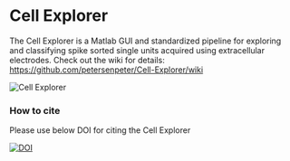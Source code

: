 # Cell Explorer
The Cell Explorer is a Matlab GUI and standardized pipeline for exploring and classifying spike sorted single units acquired using extracellular electrodes. Check out the wiki for details: https://github.com/petersenpeter/Cell-Explorer/wiki

![Cell Explorer](https://buzsakilab.com/wp/wp-content/uploads/2019/07/Cell-Explorer.png)

### How to cite
Please use below DOI for citing the Cell Explorer

<a href="https://zenodo.org/badge/latestdoi/152647739"><img src="https://zenodo.org/badge/152647739.svg" alt="DOI"></a>

